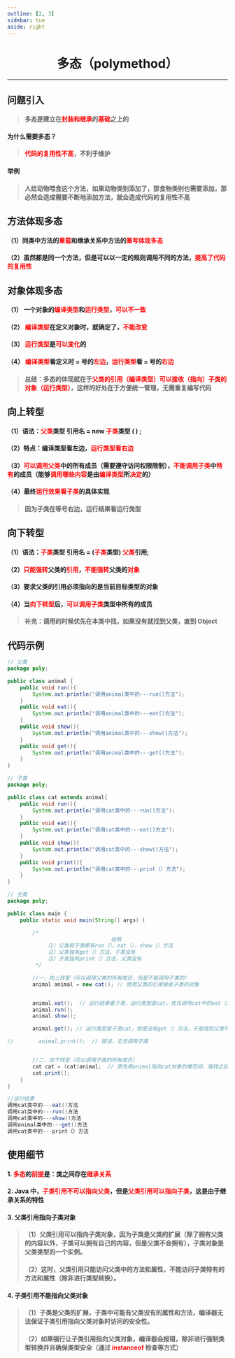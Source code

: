 ```yaml
---
outline: [2, 3]
sidebar: tue
aside: right
---
```


<h1 style="text-align: center; font-weight: bold;"> 多态（polymethod）</h1>

---

## 问题引入

> #### 多态是建立在<span style="color:red">封装和继承</span>的<span style="color:red">基础</span>之上的

#### 为什么需要多态？

> #### <span style="color:red">代码的复用性不高</span>，不利于维护

#### 举例

> #### 人给动物喂食这个方法，如果动物类别添加了，那食物类别也需要添加，那必然会造成需要不断地添加方法，就会造成代码的复用性不高

## 方法体现多态

#### （1）同类中方法的<span style="color:red">重载</span>和继承关系中方法的<span style="color:red">重写体现多态</span>

#### （2）虽然都是同一个方法，但是可以以一定的规则调用不同的方法，<span style="color:red">提高了代码的复用性</span>

## 对象体现多态

#### （1） 一个对象的<span style="color:red">编译类型</span>和<span style="color:red">运行类型</span>，<span style="color:red">可以不一致</span>

#### （2） <span style="color:red">编译类型</span>在定义对象时，就确定了，<span style="color:red">不能改变</span>

#### （3） <span style="color:red">运行类型</span>是<span style="color:red">可以变化</span>的

#### （4） <span style="color:red">编译类型</span>看定义时 = 号的<span style="color:red">左边</span>，<span style="color:red">运行类型</span>看 = 号的<span style="color:red">右边</span>

> #### 总结：多态的体现就在于<span style="color:red">父类的引用（编译类型）可以接收（指向）子类的对象（运行类型）</span>，这样的好处在于方便统一管理，无需重复编写代码

## 向上转型

#### （1）语法：<span style="color:red">父类</span>类型 引用名 = new <span style="color:red">子类</span>类型 ( ) ;

#### （2）特点：编译类型看左边，<span style="color:red">运行类型看右边</span>

#### （3）<span style="color:red">可以调用父类</span>中的所有成员（需要遵守访问权限限制），<span style="color:red">不能调用子类</span>中<span style="color:red">特有</span>的成员（能够<span style="color:red">调用哪些内容</span>是由<span style="color:red">编译类型</span>所<span style="color:red">决定</span>的）

#### （4）最终<span style="color:red">运行效果看子类</span>的具体实现

> #### 因为子类在等号右边，运行结果看运行类型

## 向下转型

#### （1）语法：<span style="color:red">子类</span>类型 引用名 = (<span style="color:red">子类</span>类型) <span style="color:red">父类</span>引用;

#### （2）<span style="color:red">只能强转</span>父类的<span style="color:red">引用</span>，<span style="color:red">不能强转</span>父类的<span style="color:red">对象</span>

#### （3）要求父类的引用必须指向的是当前目标类型的对象

#### （4）当<span style="color:red">向下转型</span>后，<span style="color:red">可以调用子类</span>类型中所有的成员

> #### 补充：调用的时候优先在本类中找，如果没有就找到父类，直到 Object

## 代码示例

```java
// 父类
package poly;

public class animal {
    public void run(){
        System.out.println("调用animal类中的---run()方法");
    }
    public void eat(){
        System.out.println("调用animal类中的---eat()方法");
    }
    public void show(){
        System.out.println("调用animal类中的---show()方法");
    }
    public void get(){
        System.out.println("调用animal类中的---get()方法");
    }
}

// 子类
package poly;

public class cat extends animal{
    public void run(){
        System.out.println("调用cat类中的---run()方法");
    }
    public void eat(){
        System.out.println("调用cat类中的---eat()方法");
    }
    public void show(){
        System.out.println("调用cat类中的---show()方法");
    }
    public void print(){
        System.out.println("调用cat类中的---print（）方法");
    }
}

// 主类
package poly;

public class main {
    public static void main(String[] args) {

        /*
                                 说明
            （1）父类和子类都有run（），eat（），show（）方法
            （2）父类独有get（）方法，子类没有
            （3）子类独有print（）方法，父类没有
         */

        //一、向上转型（可以调用父类的所有成员，但是不能调用子类的）
        animal animal = new cat(); // 使用父类的引用接收子类的对象


        animal.eat();  // 运行结果看子类，运行类型是cat，优先调用cat中的eat（）方法
        animal.run();
        animal.show();

        animal.get(); // 运行类型是子类cat，但是没有get（）方法，于是找到父类中get（）方法调用

//        animal.print();  // 错误，无法调用子类


        //二、向下转型（可以调用子类的所有成员）
        cat cat = (cat)animal;  // 原先用animal指向cat对象的堆空间，强转之后使用cat引用指向
        cat.print();
    }
}

//运行结果
调用cat类中的---eat()方法
调用cat类中的---run()方法
调用cat类中的---show()方法
调用animal类中的---get()方法
调用cat类中的---print（）方法
```

## 使用细节

#### 1. <span style="color:red">多态</span>的<span style="color:red">前提</span>是：类之间存在<span style="color:red">继承关系</span>

#### 2. Java 中，<span style="color:red">子类引用不可以指向父类</span>，但是<span style="color:red">父类引用可以指向子类</span>，这是由于继承关系的特性

#### 3. 父类引用指向子类对象

> #### （1）父类引用可以指向子类对象，因为子类是父类的扩展（除了拥有父类的内容以外，子类可以拥有自己的内容，但是父类不会拥有），子类对象是父类类型的一个实例。
>
> #### （2）这时，父类引用只能访问父类中的方法和属性，不能访问子类特有的方法和属性（除非进行类型转换）。

#### 4. 子类引用不能指向父类对象

> #### （1）子类是父类的扩展，子类中可能有父类没有的属性和方法，编译器无法保证子类引用指向父类对象时访问的安全性。
>
> #### （2）如果强行让子类引用指向父类对象，编译器会报错，除非进行强制类型转换并且确保类型安全（通过 <span style="color:red">instanceof</span> 检查等方式）
